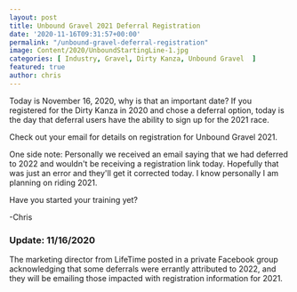 ```yaml
---
layout: post
title: Unbound Gravel 2021 Deferral Registration
date: '2020-11-16T09:31:57+00:00'
permalink: "/unbound-gravel-deferral-registration"
image: Content/2020/UnboundStartingLine-1.jpg
categories: [ Industry, Gravel, Dirty Kanza, Unbound Gravel  ]
featured: true
author: chris
---
```


Today is November 16, 2020, why is that an important date? If you registered for the Dirty Kanza in 2020 and chose a deferral option, today is the day that deferral users have the ability to sign up for the 2021 race. 

Check out your email for details on registration for Unbound Gravel 2021. 

One side note: Personally we received an email saying that we had deferred to 2022 and wouldn't be receiving a registration link today. Hopefully that was just an error and they'll get it corrected today. I know personally I am planning on riding 2021.

Have you started your training yet?

-Chris


### Update: 11/16/2020 

The marketing director from LifeTime posted in a private Facebook group acknowledging that some deferrals were errantly attributed to 2022, and they will be emailing those impacted with registration information for 2021.


